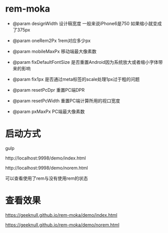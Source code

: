 # rem-moka


- @param designWidth 设计稿宽度 一般来说iPhone6是750 如果缩小就变成了375px
- @param oneRem2Px 1rem对应多少px
- @param mobileMaxPx 移动端最大像素数

- @param fixDefaultFontSize 是否重置Android因为系统放大或者缩小字体带来的影响
- @param fix1px 是否通过meta标签的scale处理1px过于粗的问题

- @param resetPcDpr 重置PC端DPR
- @param resetPcWidth 重置PC端计算所用的视口宽度
- @param pxMaxPx PC端最大像素数

 
# 启动方式

gulp

http://localhost:9998/demo/index.html

http://localhost:9998/demo/norem.html

可以查看使用了rem与没有使用rem的状态

# 查看效果

https://geeknull.github.io/rem-moka/demo/index.html

https://geeknull.github.io/rem-moka/demo/norem.html
